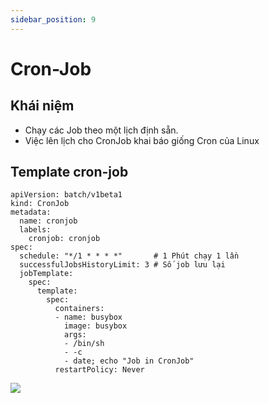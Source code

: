 ```yaml
---
sidebar_position: 9
---
```

# Cron-Job
## Khái niệm
- Chạy các Job theo một lịch định sẵn.
- Việc lên lịch cho CronJob khai báo giống Cron của Linux

## Template cron-job
```
apiVersion: batch/v1beta1
kind: CronJob
metadata:
  name: cronjob
  labels:
    cronjob: cronjob
spec:
  schedule: "*/1 * * * *"       # 1 Phút chạy 1 lần
  successfulJobsHistoryLimit: 3 # Số job lưu lại
  jobTemplate:
    spec:
      template:
        spec:
          containers:
          - name: busybox
            image: busybox
            args:
            - /bin/sh
            - -c
            - date; echo "Job in CronJob"
          restartPolicy: Never
```

![](https://raw.githubusercontent.com/xuanthulabnet/learn-kubernetes/master/imgs/kubernetes033.png)
